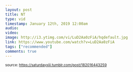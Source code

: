 ```yaml
---
layout: post
title: NT
type: vid
timestamp: January 12th, 2019 12:00am
audio: 
video: 
image: http://i3.ytimg.com/vi/LuD2Aa0zFiA/hqdefault.jpg
link: https://www.youtube.com/watch?v=LuD2Aa0zFiA
tags: ["recommended"]
comments: true
---
```

  
<small>source: https://saturdayxiii.tumblr.com/post/182016443259</small>